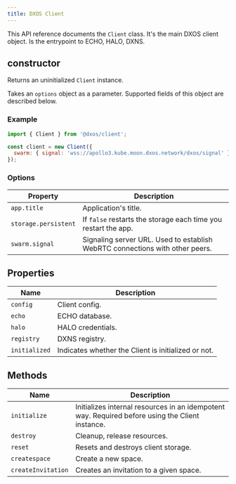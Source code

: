 ```yaml
---
title: DXOS Client
---
```


This API reference documents the `Client` class. 
It's the main DXOS client object. Is the entrypoint to ECHO, HALO, DXNS.

## constructor

Returns an uninitialized `Client` instance.

Takes an `options` object as a parameter. Supported fields of this object are described below.

### Example

```jsx
import { Client } from '@dxos/client';

const client = new Client({
  swarm: { signal: 'wss://apollo3.kube.moon.dxos.network/dxos/signal' }
});
```

### Options

| Property             | Description                                                                  |
| -------------------- | ---------------------------------------------------------------------------- |
| `app.title`          | Application's title.                                                         |
| `storage.persistent` | If `false` restarts the storage each time you restart the app.               |
| `swarm.signal`       | Signaling server URL. Used to establish WebRTC connections with other peers. |

## Properties

| Name          | Description                                         |
| ------------- | --------------------------------------------------- |
| `config`      | Client config.                                      |
| `echo`        | ECHO database.                                      |
| `halo`        | HALO credentials.                                   |
| `registry`    | DXNS registry.                                      |
| `initialized` | Indicates whether the Client is initialized or not. |

## Methods

| Name               | Description                                                                                     |
| ------------------ | ----------------------------------------------------------------------------------------------- |
| `initialize`       | Initializes internal resources in an idempotent way. Required before using the Client instance. |
| `destroy`          | Cleanup, release resources.                                                                     |
| `reset`            | Resets and destroys client storage.                                                             |
| `createspace`      | Create a new space.                                                                             |
| `createInvitation` | Creates an invitation to a given space.                                                         |
